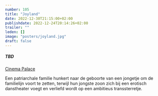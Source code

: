 ```yaml
---
number: 105
title: "Joyland"
date: 2022-12-30T21:15:00+02:00
publishdate: 2022-12-24T20:14:26+02:00
trailer: ""
leden: []
image: "posters/joyland.jpg"
draft: false
---
```


##### TBD

[Cinema Palace](https://cinema-palace.be/nl/film/joyland)

Een patriarchale familie hunkert naar de geboorte van een jongetje om de
familielijn voort te zetten, terwijl hun jongste zoon zich bij een
erotisch danstheater voegt en verliefd wordt op een ambitieus transsterretje.
 <!--more-->
